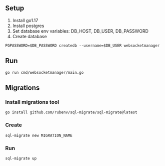 ## Setup
1. Install go1.17
2. Install postgres
3. Set database env variables: DB_HOST, DB_USER, DB_PASSWORD
4. Create database
```
PGPASSWORD=$DB_PASSWORD createdb --username=$DB_USER websocketmanager
```

## Run
```
go run cmd/websocketmanager/main.go
```


## Migrations

### Install migrations tool
```
go install github.com/rubenv/sql-migrate/sql-migrate@latest
```

### Create
```
sql-migrate new MIGRATION_NAME
```

### Run
```
sql-migrate up
```
